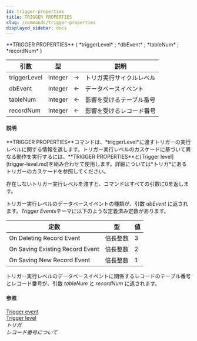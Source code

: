 ```yaml
---
id: trigger-properties
title: TRIGGER PROPERTIES
slug: /commands/trigger-properties
displayed_sidebar: docs
---
```


<!--REF #_command_.TRIGGER PROPERTIES.Syntax-->**TRIGGER PROPERTIES** ( *triggerLevel* ; *dbEvent* ; *tableNum* ; *recordNum* )<!-- END REF-->
<!--REF #_command_.TRIGGER PROPERTIES.Params-->
| 引数 | 型 |  | 説明 |
| --- | --- | --- | --- |
| triggerLevel | Integer | &rarr; | トリガ実行サイクルレベル |
| dbEvent | Integer | &larr; | データベースイベント |
| tableNum | Integer | &larr; | 影響を受けるテーブル番号 |
| recordNum | Integer | &larr; | 影響を受けるレコード番号 |

<!-- END REF-->

#### 説明 

<!--REF #_command_.TRIGGER PROPERTIES.Summary-->**TRIGGER PROPERTIES**コマンドは、*triggerLevel*に渡すトリガーの実行レベルに関する情報を返します。<!-- END REF-->トリガー実行レベルのカスケードに基づいて異なる動作を実行するには、**TRIGGER PROPERTIES**と[Trigger level](trigger-level.md)を組み合わせて使用します。詳細については*トリガ*にあるトリガーのカスケードを参照してください。

存在しないトリガー実行レベルを渡すと、コマンドはすべての引数に0を返します。

トリガー実行レベルのデータベースイベントの種類が、引数 *dbEvent* に返されます。*Trigger Events*テーマに以下のような定義済み定数があります。

| 定数                              | 型    | 値 |
| ------------------------------- | ---- | - |
| On Deleting Record Event        | 倍長整数 | 3 |
| On Saving Existing Record Event | 倍長整数 | 2 |
| On Saving New Record Event      | 倍長整数 | 1 |
  
  
トリガー実行レベルのデータベースイベントに関係するレコードのテーブル番号とレコード番号が、引数 *tableNum* と *recordNum* に返されます。

#### 参照 

[Trigger event](trigger-event.md)  
[Trigger level](trigger-level.md)  
*トリガ*  
*レコード番号について*  